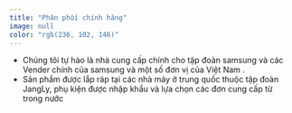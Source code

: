 ```yaml
---
title: "Phân phối chính hãng"
image: null
color: "rgb(236, 102, 146)"
---
```


- Chúng tôi tự hào là nhà cung cấp chính cho tập đoàn samsung và các Vender chính của samsung và một số đơn vị của Việt Nam .
- Sản phẩm được lắp ráp tại các nhà máy ở trung quốc thuộc tập đoàn JangLy, phụ kiện được nhập khẩu và lựa chọn các đơn cung cấp từ trong nước
